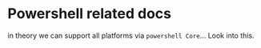# Powershell related docs

in theory we can support all platforms via ``powershell Core``... Look into this.